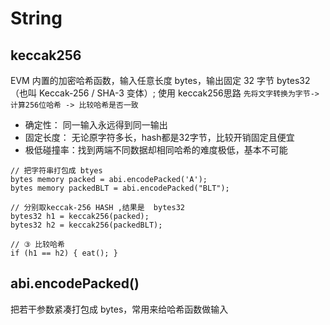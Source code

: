 # String
## keccak256
EVM 内置的加密哈希函数，输入任意长度 bytes，输出固定 32 字节 bytes32（也叫 Keccak-256 / SHA-3 变体）;
使用 keccak256思路
`先将文字转换为字节-> 计算256位哈希 -> 比较哈希是否一致`
+ 确定性： 同一输入永远得到同一输出
+ 固定长度： 无论原字符多长，hash都是32字节，比较开销固定且便宜
+ 极低碰撞率：找到两端不同数据却相同哈希的难度极低，基本不可能

``` solidity
// 把字符串打包成 btyes
bytes memory packed = abi.encodePacked('A');
bytes memory packedBLT = abi.encodePacked("BLT");

// 分别取keccak-256 HASH ,结果是  bytes32
bytes32 h1 = keccak256(packed);
bytes32 h2 = keccak256(packedBLT);

// ③ 比较哈希
if (h1 == h2) { eat(); }

```



## abi.encodePacked()
把若干参数紧凑打包成 bytes，常用来给哈希函数做输入

